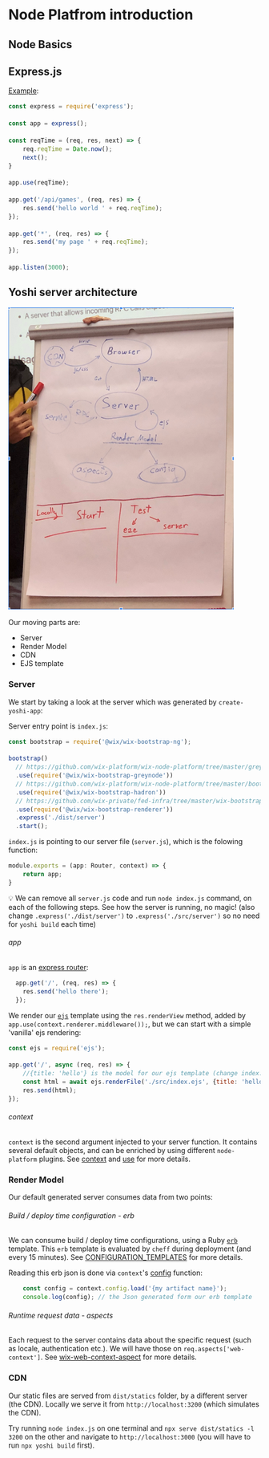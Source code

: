 
# Node Platfrom introduction

## Node Basics

## Express.js

[Example](https://gist.github.com/yanivefraim/4930348959f9eeb240c337c9a4e90563):

```js
const express = require('express');

const app = express();

const reqTime = (req, res, next) => {
    req.reqTime = Date.now();
    next();
}

app.use(reqTime);

app.get('/api/games', (req, res) => {
    res.send('hello world ' + req.reqTime);
});

app.get('*', (req, res) => {
    res.send('my page ' + req.reqTime);
});

app.listen(3000);
```

## Yoshi server architecture

<img src="./architecture.png" alt="alt text" width="450px">

Our moving parts are:

- Server
- Render Model
- CDN
- EJS template


### Server

We start by taking a look at the server which was generated by `create-yoshi-app`:

Server entry point is `index.js`:

```js
const bootstrap = require('@wix/wix-bootstrap-ng');

bootstrap()
  // https://github.com/wix-platform/wix-node-platform/tree/master/greynode/wix-bootstrap-greynode
  .use(require('@wix/wix-bootstrap-greynode'))
  // https://github.com/wix-platform/wix-node-platform/tree/master/bootstrap-plugins/hadron/wix-bootstrap-hadron
  .use(require('@wix/wix-bootstrap-hadron'))
  // https://github.com/wix-private/fed-infra/tree/master/wix-bootstrap-renderer
  .use(require('@wix/wix-bootstrap-renderer'))
  .express('./dist/server')
  .start();

```

`index.js` is pointing to our server file (`server.js`), which is the folowing function:

```js
module.exports = (app: Router, context) => {
    return app;
}
```

:bulb: We can remove all `server.js` code and run `node index.js` command, on each of the following steps. See how the server  is running, no magic! (also change `.express('./dist/server')` to `.express('./src/server')` so no need for `yoshi build` each time)

###### app

`app` is an [express router](https://expressjs.com/en/4x/api.html#router):

```js
  app.get('/', (req, res) => {
    res.send('hello there');
  });

```

We render our [`ejs`](https://github.com/mde/ejs) template using the `res.renderView` method, added by `app.use(context.renderer.middleware());`, but we can start with a simple 'vanilla' ejs rendering:

```js
const ejs = require('ejs');

app.get('/', async (req, res) => {
    //{title: 'hello'} is the model for our ejs template (change index.ejs to contain only `<%= title %>` to see it in action)
    const html = await ejs.renderFile('./src/index.ejs', {title: 'hello'});
    res.send(html);
});
```

###### context

`context` is the second argument injected to your server function. It contains several default objects, and can be enriched by using different `node-platform` plugins. See [context](https://github.com/wix-platform/wix-node-platform/tree/master/bootstrap/wix-bootstrap-ng#context) and [use](https://github.com/wix-platform/wix-node-platform/tree/master/bootstrap/wix-bootstrap-ng#wixbootstrapnguseobject-opts-this) for more details.

### Render Model

Our default generated server consumes data from two points:

###### Build / deploy time configuration - erb

We can consume build / deploy time configurations, using a Ruby [`erb`](https://ruby-doc.org/stdlib-2.6.5/libdoc/erb/rdoc/ERB.html) template. This `erb` template is evaluated by `cheff` during deployment (and every 15 minutes). See [CONFIGURATION_TEMPLATES](https://github.com/wix-private/fed-handbook/blob/master/CONFIGURATION_TEMPLATES.md) for more details.

Reading this erb json is done via `context`'s [config](https://github.com/wix-platform/wix-node-platform/tree/master/config/wix-config) function:

```js
    const config = context.config.load('{my artifact name}');
    console.log(config); // the Json generated form our erb template
```

###### Runtime request data - aspects

Each request to the server contains data about the specific request (such as locale, authentication etc.). We will have those on `req.aspects['web-context']`. See [wix-web-context-aspect](https://github.com/wix-platform/wix-node-platform/tree/master/aspects/wix-web-context-aspect) for more details.


### CDN

Our static files are served from `dist/statics` folder, by a different server (the CDN). Locally we serve it from `http://localhost:3200` (which simulates the CDN). 

Try running `node index.js` on one terminal and `npx serve dist/statics -l 3200` on the other and navigate to `http://localhost:3000` (you will have to run `npx yoshi build` first). 
